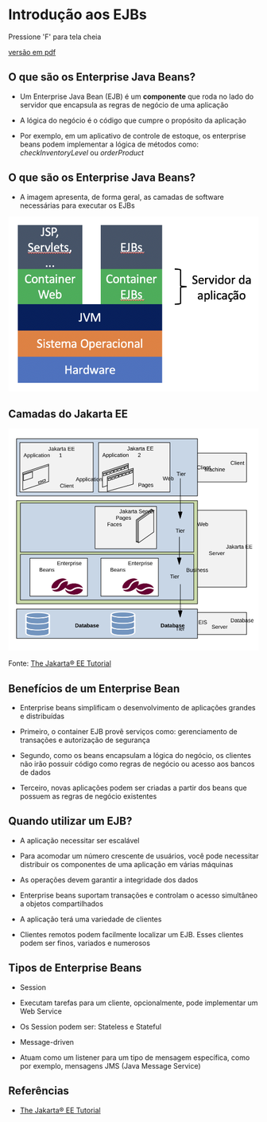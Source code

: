 # Introdução aos EJBs

Pressione 'F' para tela cheia
<!-- .element: style="font-size: small;" -->

[versão em pdf](?print-pdf)
<!-- .element: style="font-size: small;" -->


<!-- .slide: data-background="#F0FDFF" data-transition="zoom" -->
## O que são os Enterprise Java Beans?

* Um Enterprise Java Bean (EJB) é um **componente** que roda no lado do servidor que encapsula as regras de negócio de uma aplicação
<!-- .element: style="margin-bottom:70px; font-size: 30px;" -->

* A lógica do negócio é o código que cumpre o propósito da aplicação
<!-- .element: style="margin-bottom:70px; font-size: 30px;" -->

* Por exemplo, em um aplicativo de controle de estoque, os enterprise beans podem implementar a lógica de métodos como: *checkInventoryLevel* ou *orderProduct*
<!-- .element: style="margin-bottom:70px; font-size: 30px;" -->


<!-- .slide: data-background="#F0FDFF" data-transition="zoom" -->
## O que são os Enterprise Java Beans?

* A imagem apresenta, de forma geral, as camadas de software necessárias para executar os EJBs
<!-- .element: style="margin-bottom:10px; font-size: 25px;" -->

![imagem](img/software-stack.png) <!-- .element height="50%" width="50%" -->


<!-- .slide: data-background="#F0FDFF" data-transition="zoom" -->
## Camadas do Jakarta EE

![imagem](img/jakarta.svg) <!-- .element height="60%" width="60%" -->

Fonte: [The Jakarta® EE Tutorial](https://eclipse-ee4j.github.io/jakartaee-tutorial/)
<!-- .element: style="margin-bottom:50px; font-size: 15px;" -->


<!-- .slide: data-background="#F0FDFF" data-transition="zoom" -->
## Benefícios de um Enterprise Bean

* Enterprise beans simplificam o desenvolvimento de aplicações grandes e distribuídas
<!-- .element: style="margin-bottom:70px; font-size: 30px;" -->

* Primeiro, o container EJB provê serviços como: gerenciamento de transações e autorização de segurança
<!-- .element: style="margin-bottom:70px; font-size: 30px;" -->

* Segundo, como os beans encapsulam a lógica do negócio, os clientes não irão possuir código como regras de negócio ou acesso aos bancos de dados
<!-- .element: style="margin-bottom:70px; font-size: 30px;" -->

* Terceiro, novas aplicações podem ser criadas a partir dos beans que possuem as regras de negócio existentes
<!-- .element: style="margin-bottom:70px; font-size: 30px;" -->


<!-- .slide: data-background="#FBF0FF" data-transition="zoom" -->
## Quando utilizar um EJB?

* A aplicação necessitar ser escalável
<!-- .element: style="margin-bottom:30px; font-size: 30px;" -->

  * Para acomodar um número crescente de usuários, você pode necessitar distribuir os componentes de uma aplicação em várias máquinas
  <!-- .element: style="margin-bottom:50px; font-size: 20px;" -->

* As operações devem garantir a integridade dos dados
<!-- .element: style="margin-bottom:30px; font-size: 30px;" -->

  * Enterprise beans suportam transações e controlam o acesso simultâneo a objetos compartilhados
  <!-- .element: style="margin-bottom:50px; font-size: 20px;" -->

* A aplicação terá uma variedade de clientes
<!-- .element: style="margin-bottom:30px; font-size: 30px;" -->

  * Clientes remotos podem facilmente localizar um EJB. Esses clientes podem ser finos, variados e numerosos
  <!-- .element: style="margin-bottom:50px; font-size: 20px;" -->


<!-- .slide: data-background="#FDF9EC" data-transition="zoom" -->
## Tipos de Enterprise Beans

* Session
<!-- .element: style="margin-bottom:30px; font-size: 30px;" -->
  * Executam tarefas para um cliente, opcionalmente, pode implementar um Web Service
  <!-- .element: style="margin-bottom:30px; font-size: 25px;" -->
  * Os Session podem ser: Stateless e Stateful
  <!-- .element: style="margin-bottom:30px; font-size: 25px;" -->

* Message-driven
<!-- .element: style="margin-bottom:30px; font-size: 30px;" -->
  * Atuam como um listener para um tipo de mensagem específica, como por exemplo, mensagens JMS (Java Message Service)
<!-- .element: style="margin-bottom:50px; font-size: 25px;" -->


## Referências

* [The Jakarta® EE Tutorial](https://eclipse-ee4j.github.io/jakartaee-tutorial/)
<!-- .element: style="margin-bottom:70px; font-size: 25px;" -->